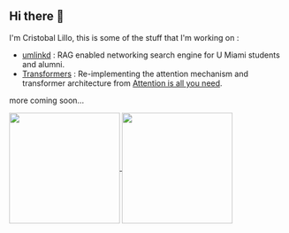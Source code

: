 ## Hi there 👋

I'm Cristobal Lillo, this is some of the stuff that I'm working on :

- [umlinkd](https://github.com/crilillo14/umlinkdsv) : RAG enabled networking search engine for U Miami students and alumni.
- [Transformers](https://github.com/crilillo14/transformers) : Re-implementing the attention mechanism and transformer architecture from [Attention is all you need](https://arxiv.org/abs/1706.03762).

more coming soon...

<a href="https://github.com/anuraghazra/github-readme-stats">
  <img height=200 align="center" src="https://github-readme-stats.vercel.app/api?username=crilillo14" />
</a>
<a href="https://github.com/anuraghazra/convoychat">
  <img height=200 align="center" src="https://github-readme-stats.vercel.app/api/top-langs?username=crilillo14&layout=donut&langs_count=10&card_width=320" />
</a>

<!--
**crilillo14/crilillo14** is a ✨ _special_ ✨ repository because its `README.md` (this file) appears on your GitHub profile.

Here are some ideas to get you started:

- 🔭 I’m currently working on ...
- 🌱 I’m currently learning ...
- 👯 I’m looking to collaborate on ...
- 🤔 I’m looking for help with ...
- 💬 Ask me about ...
- 📫 How to reach me: ...
- 😄 Pronouns: ...
- ⚡ Fun fact: ...
-->
